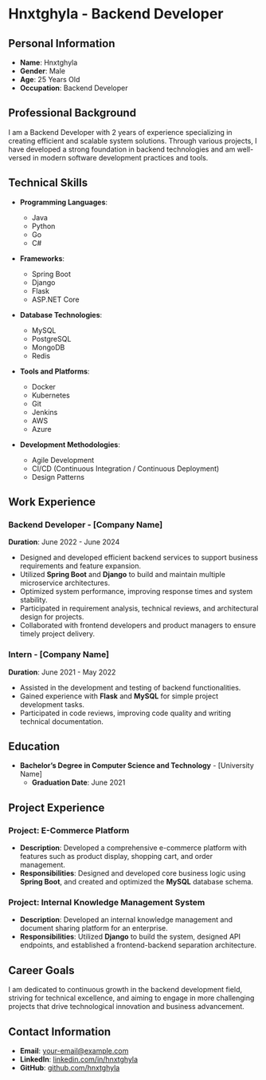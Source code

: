 # Hnxtghyla - Backend Developer

## Personal Information

- **Name**: Hnxtghyla
- **Gender**: Male
- **Age**: 25 Years Old
- **Occupation**: Backend Developer

## Professional Background

I am a Backend Developer with 2 years of experience specializing in creating efficient and scalable system solutions. Through various projects, I have developed a strong foundation in backend technologies and am well-versed in modern software development practices and tools.

## Technical Skills

- **Programming Languages**:
  - Java
  - Python
  - Go
  - C#

- **Frameworks**:
  - Spring Boot
  - Django
  - Flask
  - ASP.NET Core

- **Database Technologies**:
  - MySQL
  - PostgreSQL
  - MongoDB
  - Redis

- **Tools and Platforms**:
  - Docker
  - Kubernetes
  - Git
  - Jenkins
  - AWS
  - Azure

- **Development Methodologies**:
  - Agile Development
  - CI/CD (Continuous Integration / Continuous Deployment)
  - Design Patterns

## Work Experience

### Backend Developer - [Company Name]

**Duration**: June 2022 - June 2024

- Designed and developed efficient backend services to support business requirements and feature expansion.
- Utilized **Spring Boot** and **Django** to build and maintain multiple microservice architectures.
- Optimized system performance, improving response times and system stability.
- Participated in requirement analysis, technical reviews, and architectural design for projects.
- Collaborated with frontend developers and product managers to ensure timely project delivery.

### Intern - [Company Name]

**Duration**: June 2021 - May 2022

- Assisted in the development and testing of backend functionalities.
- Gained experience with **Flask** and **MySQL** for simple project development tasks.
- Participated in code reviews, improving code quality and writing technical documentation.

## Education

- **Bachelor’s Degree in Computer Science and Technology** - [University Name]
  - **Graduation Date**: June 2021

## Project Experience

### Project: E-Commerce Platform

- **Description**: Developed a comprehensive e-commerce platform with features such as product display, shopping cart, and order management.
- **Responsibilities**: Designed and developed core business logic using **Spring Boot**, and created and optimized the **MySQL** database schema.

### Project: Internal Knowledge Management System

- **Description**: Developed an internal knowledge management and document sharing platform for an enterprise.
- **Responsibilities**: Utilized **Django** to build the system, designed API endpoints, and established a frontend-backend separation architecture.

## Career Goals

I am dedicated to continuous growth in the backend development field, striving for technical excellence, and aiming to engage in more challenging projects that drive technological innovation and business advancement.

## Contact Information

- **Email**: [your-email@example.com](mailto:your-email@example.com)
- **LinkedIn**: [linkedin.com/in/hnxtghyla](https://www.linkedin.com/in/hnxtghyla)
- **GitHub**: [github.com/hnxtghyla](https://github.com/hnxtghyla)
